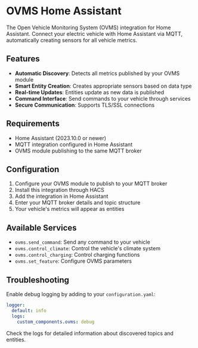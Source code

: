 # OVMS Home Assistant

The Open Vehicle Monitoring System (OVMS) integration for Home Assistant. Connect your electric vehicle with Home Assistant via MQTT, automatically creating sensors for all vehicle metrics.

## Features

- **Automatic Discovery**: Detects all metrics published by your OVMS module
- **Smart Entity Creation**: Creates appropriate sensors based on data type
- **Real-time Updates**: Entities update as new data is published
- **Command Interface**: Send commands to your vehicle through services
- **Secure Communication**: Supports TLS/SSL connections

## Requirements

- Home Assistant (2023.10.0 or newer)
- MQTT integration configured in Home Assistant
- OVMS module publishing to the same MQTT broker

## Configuration

1. Configure your OVMS module to publish to your MQTT broker
2. Install this integration through HACS
3. Add the integration in Home Assistant
4. Enter your MQTT broker details and topic structure
5. Your vehicle's metrics will appear as entities

## Available Services

- `ovms.send_command`: Send any command to your vehicle
- `ovms.control_climate`: Control the vehicle's climate system
- `ovms.control_charging`: Control charging functions
- `ovms.set_feature`: Configure OVMS parameters

## Troubleshooting

Enable debug logging by adding to your `configuration.yaml`:

```yaml
logger:
  default: info
  logs:
    custom_components.ovms: debug
```

Check the logs for detailed information about discovered topics and entities.
